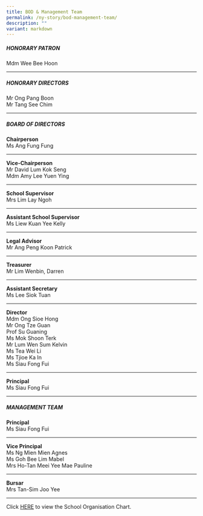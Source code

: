 ```yaml
---
title: BOD & Management Team
permalink: /ny-story/bod-management-team/
description: ""
variant: markdown
---
```

##### HONORARY PATRON

Mdm Wee Bee Hoon

* * *

##### HONORARY DIRECTORS

Mr Ong Pang Boon  
Mr Tang See Chim

* * *

##### BOARD OF DIRECTORS

**Chairperson**  
Ms Ang Fung Fung

* * *

**Vice-Chairperson**  
Mr David Lum Kok Seng  
Mdm Amy Lee Yuen Ying

* * *

**School Supervisor**  
Mrs Lim Lay Ngoh

* * *

**Assistant School Supervisor**  
Ms Liew Kuan Yee Kelly

* * *

**Legal Advisor**  
Mr Ang Peng Koon Patrick

* * *

**Treasurer**  
Mr Lim Wenbin, Darren

* * *

**Assistant Secretary**  
Ms Lee Siok Tuan

* * *

**Director**  
Mdm Ong Sioe Hong  
Mr Ong Tze Guan  
Prof Su Guaning  
Ms Mok Shoon Terk  
Mr Lum Wen Sum Kelvin  
Ms Tea Wei Li  
Ms Tjioe Ka In  
Ms Siau Fong Fui

* * *

**Principal**  
Ms Siau Fong Fui

* * *

##### MANAGEMENT TEAM

**Principal**  
Ms Siau Fong Fui

* * *

**Vice Principal**  
Ms Ng Mien Mien Agnes  
Ms Goh Bee Lim Mabel<br>
Mrs Ho-Tan Meei Yee Mae Pauline 

* * *

**Bursar**  
Mrs Tan-Sim Joo Yee

* * *

Click [HERE](/files/KP_Org_chart2024_04.pdf) to view the School Organisation Chart.